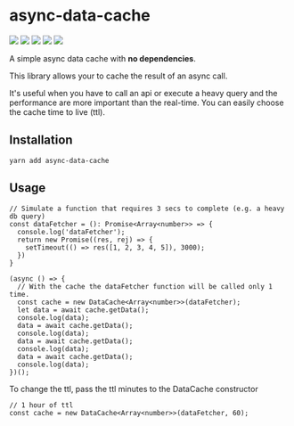 # async-data-cache
<img src=https://img.shields.io/npm/l/async-data-cache> <img src=https://img.shields.io/snyk/vulnerabilities/github/emiliosp/async-data-cache> <img src=https://img.shields.io/npm/v/async-data-cache> <img src=https://img.shields.io/badge/keyword-performance-blue> <img src=https://img.shields.io/badge/keyword-cache-blue>

A simple async data cache with __no dependencies__.

This library allows your to cache the result of an async call. 

It's useful when you have to call an api or execute a heavy query and the performance are more important than the real-time.
You can easily choose the cache time to live (ttl).

## Installation
```
yarn add async-data-cache
```

## Usage
```
// Simulate a function that requires 3 secs to complete (e.g. a heavy db query)
const dataFetcher = (): Promise<Array<number>> => {
  console.log('dataFetcher');
  return new Promise((res, rej) => {
    setTimeout(() => res([1, 2, 3, 4, 5]), 3000);
  })
}

(async () => {
  // With the cache the dataFetcher function will be called only 1 time.
  const cache = new DataCache<Array<number>>(dataFetcher);
  let data = await cache.getData();
  console.log(data);
  data = await cache.getData();
  console.log(data);
  data = await cache.getData();
  console.log(data);
  data = await cache.getData();
  console.log(data);
})();
```

To change the ttl, pass the ttl minutes to the DataCache constructor
```
// 1 hour of ttl
const cache = new DataCache<Array<number>>(dataFetcher, 60);
```
